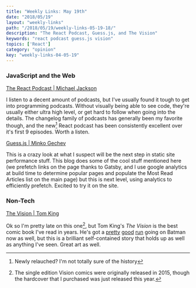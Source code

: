 ```yaml
---
title: "Weekly Links: May 19th"
date: "2018/05/19"
layout: "weekly-links"
path: "/2018/05/19/weekly-links-05-19-18/"
description: "The React Podcast, Guess.js, and The Vision"
keywords: "react podcast guess.js vision"
topics: ['React']
category: "opinion"
key: "weekly-links-04-05-19"
---
```



### JavaScript and the Web

[The React Podcast | Michael Jackson](https://changelog.com/reactpodcast)

I listen to a decent amount of podcasts, but I've usually found it tough to get into programming podcasts.  Without visually being able to see code, they're usually either ultra high level, or get hard to follow when going into the details.  The changelog family of podcasts has generally been my favorite though, and the new[^1] React podcast has been consistently excellent over it's first 9 episodes.  Worth a listen.

[Guess.js | Minko Gechev](https://blog.mgechev.com/2018/05/09/introducing-guess-js-data-driven-user-experiences-web/?utm_source=ponyfoo+weekly&utm_medium=email&utm_campaign=115)

This is a crazy look at what I suspect will be the next step in static site performance stuff.  This blog does some of the cool stuff mentioned here (we prefetch links on the page thanks to Gatsby, and I use google analytics at build time to determine popular pages and populate the Most Read Articles list on the main page) but this is next level, using analytics to efficiently prefetch.  Excited to try it on the site.


### Non-Tech

[The Vision | Tom King](https://amzn.to/2LdnoXK)

Ok so I'm pretty late on this one[^2], but Tom King's *The Vision* is the best comic book I've read in years.  He's got a [pretty](https://amzn.to/2IwlMq1) [good](https://amzn.to/2LcYQ0U) [run](https://amzn.to/2Lh3ZFd) going on Batman now as well, but this is a brilliant self-contained story that holds up as well as anything I've seen. Great art as well.





[^1]: Newly relauched? I'm not totally sure of the history
[^2]: The single edition Vision comics were originally released in 2015, though the hardcover that I purchased was just released this year.
